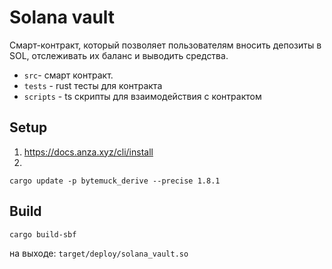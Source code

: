 # Solana vault

Cмарт-контракт, который позволяет пользователям вносить депозиты в SOL, отслеживать их баланс и выводить средства.

- `src`- смарт контракт.
- `tests` - rust тесты для контракта
- `scripts` - ts скрипты для взаимодействия с контрактом

## Setup

1. https://docs.anza.xyz/cli/install
2. 
```shell
cargo update -p bytemuck_derive --precise 1.8.1
```

## Build

```shell
cargo build-sbf
```

на выходе: `target/deploy/solana_vault.so`

